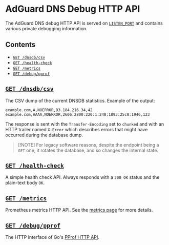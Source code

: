  #  AdGuard DNS Debug HTTP API

The AdGuard DNS debug HTTP API is served on [`LISTEN_PORT`][env-listen_port] and
contains various private debugging information.

##  Contents

 *  [`GET /dnsdb/csv`](#dnsdb-csv)
 *  [`GET /health-check`](#health-check)
 *  [`GET /metrics`](#metrics)
 *  [`GET /debug/pprof`](#pprof)

[env-listen_port]: environment.md#LISTEN_PORT



##  <a href="#dnsdb-csv" id="dnsdb-csv" name="dnsdb-csv">`GET /dnsdb/csv`</a>

The CSV dump of the current DNSDB statistics.  Example of the output:

```csv
example.com,A,NOERROR,93.184.216.34,42
example.com,AAAA,NOERROR,2606:2800:220:1:248:1893:25c8:1946,123
```

The response is sent with the `Transfer-Encoding` set to `chunked` and with an
HTTP trailer named `X-Error` which describes errors that might have occurred
during the database dump.

 >  [!NOTE]
 >  For legacy software reasons, despite the endpoint being a `GET` one, it
 >  rotates the database, and so changes the internal state.



##  <a href="#health-check" id="health-check" name="health-check">`GET /health-check`</a>

A simple health check API.  Always responds with a `200 OK` status and the
plain-text body `OK`.



##  <a href="#metrics" id="metrics" name="metrics">`GET /metrics`</a>

Prometheus metrics HTTP API.  See the [metrics page][metrics] for more details.

[metrics]: metrics.md



##  <a href="#pprof" id="pprof" name="pprof">`GET /debug/pprof`</a>

The HTTP interface of Go's [PProf HTTP API][pprof api].

[pprof api]: https://pkg.go.dev/net/http/pprof
